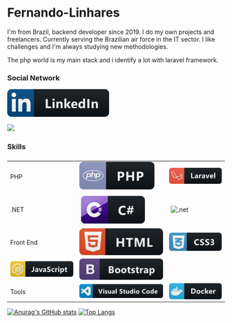 # Fernando-Linhares

I'm from Brazil, backend developer since 2019. I do my own projects and freelancers. Currently
serving the Brazilian air force in the IT sector. I like challenges and I'm always studying new
methodologies.

The php world is my main stack and i identify a lot with laravel framework.


  ### Social Network
  <p align="left">
        <a href="https://br.linkedin.com/in/fernando-linhares-7037651b6"><img src="https://github.com/MikeCodesDotNET/ColoredBadges/blob/master/svg/social/linkedin.svg" alt="Linkedin" style="vertical-align:top margin:6px 4px"></a>
  </p>
  
  ![](https://komarev.com/ghpvc/?username=Fernando-Linhares)


### Skills
 <table>
    <tbody>
        <tr><td rowspan="2">PHP</td></tr>
        <tr>
            <td><img src="https://github.com/MikeCodesDotNET/ColoredBadges/blob/master/svg/dev/languages/php.svg" alt="php"></td>
            <td><img src="https://github.com/MikeCodesDotNET/ColoredBadges/blob/master/svg/dev/frameworks/laravel.svg" alt="Laravel"></td>
        </tr>
        <tr>
            <h3><td rowspan="2">.NET</td></h3>
        </tr>
        <tr>
            <td><img src="https://github.com/MikeCodesDotNET/ColoredBadges/blob/master/svg/dev/languages/csharp.svg" alt="csharp" style="vertical-align:top; margin:6px 4px;"></td>
            <td><img src="https://img.shields.io/badge/.NET%20Foundation-blueviolet.svg" alt=".net" height="20px"style="vertical-align:top; margin:6px 4px"></td>
        </tr>
        <tr><td rowspan="2">Front End</td></tr>
        <tr>
            <td><img src="https://github.com/MikeCodesDotNET/ColoredBadges/blob/master/svg/dev/languages/html.svg" alt="HTML5" ></td>
            <td><img src="https://github.com/MikeCodesDotNET/ColoredBadges/blob/master/svg/dev/languages/css3.svg" alt="CSS"></td>
         </tr>
         <tr>   
            <td><img src="https://github.com/MikeCodesDotNET/ColoredBadges/blob/master/svg/dev/languages/js.svg" alt="Javascript"></td>
            <td><img src="https://github.com/MikeCodesDotNET/ColoredBadges/blob/master/svg/dev/frameworks/bootstrap.svg" alt="Bootstrap"></td>
        </tr>
        <tr><td rowspan="2">Tools</td></tr>
        <tr>
            <td><img src="https://github.com/MikeCodesDotNET/ColoredBadges/blob/master/svg/dev/tools/visualstudio_code.svg" alt="Visual Studio Code" ></td>
            <td><img src="https://github.com/MikeCodesDotNET/ColoredBadges/blob/master/svg/dev/tools/docker.svg" alt="docker"></td>
        </tr>
    </tbody>
</table>
  
  
[![Anurag's GitHub stats](https://github-readme-stats.vercel.app/api?username=Fernando-Linhares&count_private=true&show_icons=true&theme=tokyonight)](https://github.com/anuraghazra/github-readme-stats)
[![Top Langs](https://github-readme-stats.vercel.app/api/top-langs/?username=Fernando-Linhares&layout=compact&count_private=true&langs_count=8)](https://github.com/anuraghazra/github-readme-stats)
